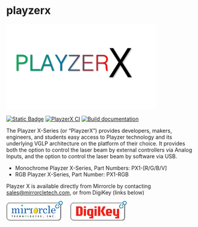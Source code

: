 # playzerx 

<img src="docs/_static/playzerx_logo.png" alt="PlayzerX Logo" width="400"/>

[![Static Badge](https://img.shields.io/badge/%F0%9F%93%93-Documentation-blue?labelColor=white)]([https://pisterlab.github.io/micromissiles-unity/](https://mirrorcletech.github.io/playzerx/))
[![PlayzerX CI](https://github.com/mirrorcletech/playzerx/actions/workflows/main.yml/badge.svg)](https://github.com/mirrorcletech/playzerx/actions/workflows/main.yml)
[![Build documentation](https://github.com/mirrorcletech/playzerx/actions/workflows/build-docs.yml/badge.svg)](https://github.com/mirrorcletech/playzerx/actions/workflows/build-docs.yml)

The Playzer X-Series (or “PlayzerX”) provides developers, makers, engineers,
and students easy access to Playzer technology and its underlying VGLP
architecture on the platform of their choice. It provides both the option to
control the laser beam by external controllers via Analog Inputs, and the option
to control the laser beam by software via USB.

- Monochrome Playzer X-Series, Part Numbers: PX1-[R/G/B/V]
- RGB Playzer X-Series, Part Number: PX1-RGB

Playzer X is available directly from Mirrorcle by contacting sales@mirrorcletech.com, or from DigiKey (links below)

<div style="display: flex; gap: 20px;">
  <a href="https://www.mirrorcletech.com/wp/contact/" target="_blank"><img src="docs/_static/mirrorcle_logo_button.png" alt="Mirrorcle Logo" width="150"/></a>
  <a href="https://www.digikey.com/en/products/filter/evaluation-and-demonstration-boards-and-kits/787?s=N4IgjCBcpmAMVQGMoDMCGAbAzgUwDQgD2UA2iAGwAscVArAgLqEAOALlCAMpsBOAlgDsA5iAC%2BhALQRoIFJAw4CxMiABMVAOx0QjMfqA" target="_blank"><img src="docs/_static/digikey_logo_button.png" alt="Digi-Key Logo" width="150"/></a>
</div>

